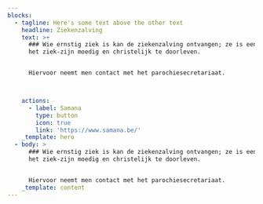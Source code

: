 ```yaml
---
blocks:
  - tagline: Here's some text above the other text
    headline: Ziekenzalving
    text: >+
      ### Wie ernstig ziek is kan de ziekenzalving ontvangen; ze is een steun om
      het ziek-zijn moedig en christelijk te doorleven.


      Hiervoor neemt men contact met het parochiesecretariaat.



    actions:
      - label: Samana
        type: button
        icon: true
        link: 'https://www.samana.be/'
    _template: hero
  - body: >
      ### Wie ernstig ziek is kan de ziekenzalving ontvangen; ze is een steun om
      het ziek-zijn moedig en christelijk te doorleven.


      Hiervoor neemt men contact met het parochiesecretariaat.
    _template: content
---
```



